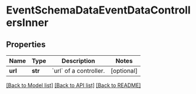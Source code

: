 # EventSchemaDataEventDataControllersInner


## Properties
Name | Type | Description | Notes
------------ | ------------- | ------------- | -------------
**url** | **str** | &#x60;url&#x60; of a controller. | [optional] 

[[Back to Model list]](../README.md#documentation-for-models) [[Back to API list]](../README.md#documentation-for-api-endpoints) [[Back to README]](../README.md)


